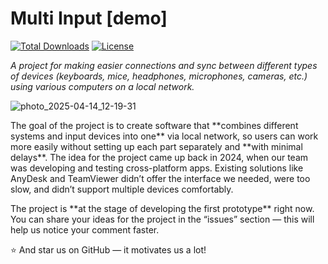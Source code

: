 <h1>Multi Input [demo]</h1>

[![Total Downloads](https://poser.pugx.org/SamanuelAdmin/MultiInput/d/total.svg)](https://packagist.org/packages/SamanuelAdmin/MultiInput)
[![License](https://poser.pugx.org/SamanuelAdmin/MultiInput/license.svg)](https://packagist.org/packages/SamanuelAdmin/MultiInput)


<i>A project for making easier connections and sync between different types of devices (keyboards, mice, headphones, microphones, cameras, etc.) using various computers on a local network.</i>

![photo_2025-04-14_12-19-31](https://github.com/user-attachments/assets/0867071d-6c2e-4cd8-8e0d-af534a3bb9f7)

<p>
The goal of the project is to create software that **combines different systems and input devices into one** via local network, so users can work more easily without setting up each part separately and **with minimal delays**.
The idea for the project came up back in 2024, when our team was developing and testing cross-platform apps. Existing solutions like AnyDesk and TeamViewer didn’t offer the interface we needed, were too slow, and didn’t support multiple devices comfortably.
</p>
<p>The project is **at the stage of developing the first prototype** right now. You can share your ideas for the project in the “issues” section — this will help us notice your comment faster.</p>


:star: And star us on GitHub — it motivates us a lot!
